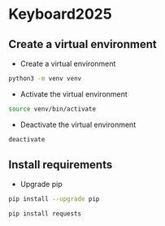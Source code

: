 # Keyboard2025

## Create a virtual environment
- Create a virtual environment
```bash
python3 -m venv venv
```

- Activate the virtual environment
```bash
source venv/bin/activate
```

- Deactivate the virtual environment
```bash
deactivate
```
## Install requirements
- Upgrade pip
```bash 
pip install --upgrade pip  
```


```bash
pip install requests
```
